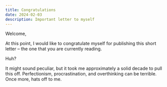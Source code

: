 ```yaml
---
title: Congratulations
date: 2024-02-03
description: Important letter to myself
---
```


Welcome,

At this point, I would like to congratulate myself for publishing this short letter – the one that you are currently reading.

Huh?

It might sound peculiar, but it took me approximately a solid decade to pull this off. Perfectionism, procrastination, and overthinking can be terrible. Once more, hats off to me.
